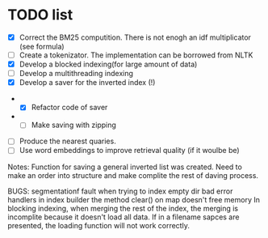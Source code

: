 # TODO list

- [X] Correct the BM25 computition. There is not enogh an idf multiplicator (see formula)
- [ ] Create a tokenizator. The implementation can be borrowed from NLTK
- [x] Develop a blocked indexing(for large amount of data)
- [ ] Develop a multithreading indexing
- [x] Develop a saver for the inverted index (!)
* - [x] Refactor code of saver   
* - [ ] Make saving with zipping
- [ ] Produce the nearest quaries.
- [ ] Use word embeddings to improve retrieval quality (if it woulbe be) 

Notes:
Function for saving a general inverted list was created. Need to make an order into structure and make complite the rest of daving process.

BUGS:
segmentationf fault when trying to index empty dir
bad error handlers in index builder
the method clear() on map doesn't free memory
In blocking indexing, when merging the rest of the index, the merging is incomplite because it doesn't load all data.
If in a filename sapces are presented, the loading function will not work correctly.